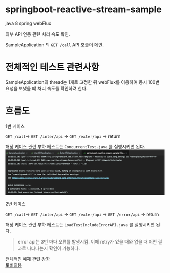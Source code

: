 # springboot-reactive-stream-sample

java 8
spring webFlux


외부 API 연동 관련 처리 속도 확인.

SampleApplication 의 `GET /call` API 호출이 메인.

# 전체적인 테스트 관련사항

SampleApplication의 thread는 1개로 고정한 뒤 webFlux를 이용하여 동시 100번 요청을 보냈을 떄 처리 속도를 확인하려 한다.

# 흐름도

1번 케이스

`GET /call`-> `GET /inter/api` -> `GET /exter/api` -> return

해당 케이스 관련 부하 테스트는 `ConcurrentTest.java` 를 실행시키면 된다.
![이미지](test1.png)

2번 케이스

`GET /call`-> `GET /inter/api` -> `GET /exter/api` -> `GET /error/api` -> return

해당 케이스 관련 부하 테스트는 `LoadTestIncludeErrorAPI.java` 를 실행시키면 된다.

> error api는 3번 마다 오류를 발생시킴. 이때 retry가 있을 때와 없을 때 어떤 결과로 나타나는지 확인이 가능하다.

전체적인 예제 관련 강좌  
[토비의봄](https://www.youtube.com/watch?v=ScH7NZU_zvk&list=PLv-xDnFD-nnmof-yoZQN8Fs2kVljIuFyC&index=3)
